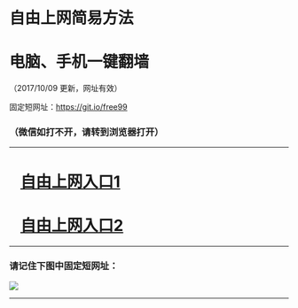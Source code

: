 ﻿# 自由上网简易方法

# 电脑、手机一键翻墙

（2017/10/09 更新，网址有效）

固定短网址：https://git.io/free99

### （微信如打不开，请转到浏览器打开）


***





# &nbsp;&nbsp; <a href="http://ft21824137.fwq-tz-1001.info/fwqtz01.html?t=100900112787 " target="_blank">自由上网入口1</a>
# &nbsp;&nbsp; <a href="http://ft249675837.fwq-tz-1002.info/fwqtz02.html?t=100900131067 " target="_blank">自由上网入口2</a>
***

### 请记住下图中固定短网址：

<img src="https://s3-us-west-2.amazonaws.com/fwq-1001/yjfq-20170905okok.png" /> 


***

